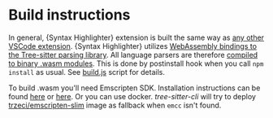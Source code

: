 # Build instructions

In general, {Syntax Highlighter} extension is built the same way as
[any other VSCode extension](https://code.visualstudio.com/api/extension-guides/overview).
{Syntax Highlighter} utilizes [WebAssembly bindings to the Tree-sitter parsing library](https://github.com/tree-sitter/tree-sitter/tree/master/lib/binding_web).
All language parsers are therefore [compiled to binary .wasm modules](https://github.com/tree-sitter/tree-sitter/tree/master/lib/binding_web#generate-wasm-language-files).
This is done by postinstall hook when you call `npm install` as usual.
See [build.js](scripts/build.js) script for details.

To build .wasm you'll need Emscripten SDK. Installation instructions can be found [here](https://emscripten.org/docs/getting_started/downloads.html) or [here](https://webassembly.org/getting-started/developers-guide/).
Or you can use docker. _tree-sitter-cli_ will try to deploy [trzeci/emscripten-slim](https://hub.docker.com/r/trzeci/emscripten-slim/) image as fallback when `emcc` isn't found.
